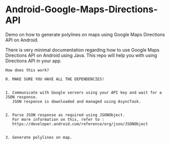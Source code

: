 # Android-Google-Maps-Directions-API
Demo on how to generate polylines on maps using Google Maps Directions API on Android. 

There is very minimal documentation regarding how to use Google Maps Directions API on Android using Java.
This repo will help you with using Directions API in your app.

    How does this work?
    
    0. MAKE SURE YOU HAVE ALL THE DEPENDENCIES!
    
    
    1. Communicate with Google servers using your API key and wait for a JSON response.
       JSON response is downloaded and managed using AsyncTask.
    
    
    2. Parse JSON response as required using JSONObject.
       For more information on this, refer to : 
       https://developer.android.com/reference/org/json/JSONObject
       
       
    3. Generate polylines on map.
